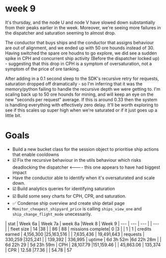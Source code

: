 # week 9

It's thursday, and the node U and node V have slowed down substantially from their peaks earlier in the week.
Moreover, we're seeing more failures in the dispatcher and saturation seeming to almost drop.

The conductor that buys ships and the conductor that assigns behaviour are out of alignment, and we ended up with 50 ore hounds instead of 30.
Having switched the spare ore houdns to go explore, we did see a sudden spike in CPH and concurrent ship activity (Before the dispatcher locked up) - suggesting that this drop in CPH is a symptom of oversaturation, not a symptom of the price of ore tanking.

After adding in a 0.1 second sleep to the SDK's recursive retry for requests, saturation dropped off dramatically - so I'm inferring that it was the memory/python failing to handle the recursive depth we were getting to. 
I'm scaling back up to 50 ore hounds for mining, and will keep an eye on the new "seconds per request" average. If this is around 0.33 then the system is handling everything with effectively zero delay. It'll be worth exploring to see if this scales up super high when we're saturated or if it just goes up a little bit.


# Goals
* Build a new bucket class for the session object to prioritise ship actions that enable cooldowns
* ☑️ Fix the recursive behaviour in the utils behaviour which risks deadlocking the dispatcher <---- this one appears to have had biggest impact
* Have the conductor able to identify when it's oversaturated and scale down.
 * ☑️ Build analytics queries for identifying saturation
 * ☑️ Build some sexy charts for CPH, CPR, and saturation.
* ✅ Condense ship overview and create ship detail page
* `Monitor_cheapest_shipyard_price` is calling `ships_view_one` and `ship_change_flight_mode` unecessarily.


| stat             | Week 6a    | Week 7a    | week 8a   |Week 8   | Week 9
| ---              | ---       | ---         |        | ---       |
| fleet size       | 14        |38           |        | 86        | 88
| missions complete| 0         |3            |        | 1         | 1
| credits earned   | 4,156,300 |25,163,516   |        | 7,635,436 | 19,491,643
| requests         | 330,259   |325,241      |        | 139,392   | 336,995
| uptime           | 6d 3h 52m |6d 22h 28m   |        | 6d 22h 29 | 5d 23h 59m
| CPH              | 28,107.79 |151,159.46   |        | 45,863.06 | 135,374
| CPR              | 12.58     |77.36        |        | 54.78     | 57